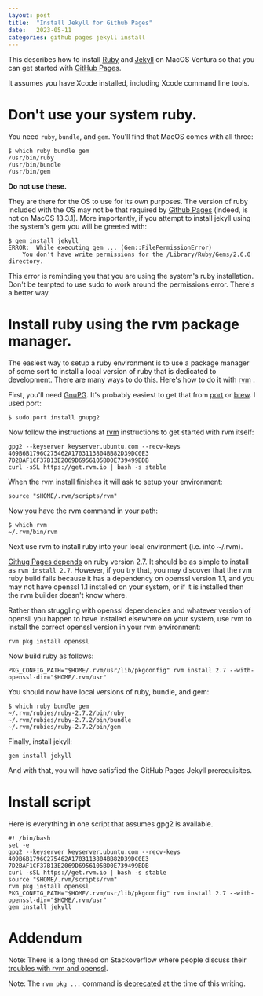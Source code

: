 ```yaml
---
layout: post
title:  "Install Jekyll for Github Pages"
date:   2023-05-11
categories: github pages jekyll install
---
```


This describes how to install [Ruby](https://www.ruby-lang.org) and
[Jekyll](https://jekyllrb.com) on MacOS Ventura so that you can get
started with [GitHub
Pages](https://docs.github.com/en/pages/setting-up-a-github-pages-site-with-jekyll/creating-a-github-pages-site-with-jekyll).

It assumes you have Xcode installed, including Xcode command line
tools.

# Don't use your system ruby.

You need ```ruby```, ```bundle```, and ```gem```. You'll find that
MacOS comes with all three:

```
$ which ruby bundle gem
/usr/bin/ruby
/usr/bin/bundle
/usr/bin/gem
```

**Do not use these.**

They are there for the OS to use for its own purposes. The version of
ruby included with the OS may not be that required by [Github
Pages](https://pages.github.com/versions) (indeed, is not on MacOS
13.3.1). More importantly, if you attempt to install jekyll using the
system's gem you will be greeted with:

```
$ gem install jekyll
ERROR:  While executing gem ... (Gem::FilePermissionError)
    You don't have write permissions for the /Library/Ruby/Gems/2.6.0 directory.
```

This error is reminding you that you are using the system's ruby
installation. Don't be tempted to use sudo to work around the
permissions error. There's a better way.

# Install ruby using the rvm package manager.

The easiest way to setup a ruby environment is to use a package
manager of some sort to install a local version of ruby that is
dedicated to development.  There are many ways to do this. Here's how
to do it with [rvm](https://rvm.io/) .

First, you'll need [GnuPG](https://gnupg.org/). It's probably easiest
to get that from [port](https://www.macports.org) or
[brew](https://brew.sh/). I used port:

```
$ sudo port install gnupg2
```

Now follow the instructions at [rvm](https://rvm.io) instructions to
get started with rvm itself:

```
gpg2 --keyserver keyserver.ubuntu.com --recv-keys 409B6B1796C275462A1703113804BB82D39DC0E3 7D2BAF1CF37B13E2069D6956105BD0E739499BDB
curl -sSL https://get.rvm.io | bash -s stable
```

When the rvm install finishes it will ask to setup your environment:

```
source "$HOME/.rvm/scripts/rvm"
```

Now you have the rvm command in your path:

```
$ which rvm
~/.rvm/bin/rvm
```

Next use rvm to install ruby into your local environment (i.e. into
~/.rvm).

[Githug Pages depends](https://pages.github.com/versions/) on ruby
version 2.7. It should be as simple to install as ```rvm install
2.7```. However, if you try that, you may discover that the rvm ruby
build fails because it has a dependency on openssl version 1.1, and
you may not have openssl 1.1 installed on your system, or if it is
installed then the rvm builder doesn't know where.

Rather than struggling with openssl dependencies and whatever version
of opensll you happen to have installed elsewhere on your system, use
rvm to install the correct openssl version in your rvm environment:

```
rvm pkg install openssl
```

Now build ruby as follows:

```
PKG_CONFIG_PATH="$HOME/.rvm/usr/lib/pkgconfig" rvm install 2.7 --with-openssl-dir="$HOME/.rvm/usr"
```

You should now have local versions of ruby, bundle, and gem:

```
$ which ruby bundle gem
~/.rvm/rubies/ruby-2.7.2/bin/ruby
~/.rvm/rubies/ruby-2.7.2/bin/bundle
~/.rvm/rubies/ruby-2.7.2/bin/gem
```

Finally, install jekyll:

```
gem install jekyll
```

And with that, you will have satisfied the GitHub Pages Jekyll
prerequisites.

# Install script

Here is everything in one script that assumes gpg2 is available.

```
#! /bin/bash
set -e
gpg2 --keyserver keyserver.ubuntu.com --recv-keys 409B6B1796C275462A1703113804BB82D39DC0E3 7D2BAF1CF37B13E2069D6956105BD0E739499BDB
curl -sSL https://get.rvm.io | bash -s stable
source "$HOME/.rvm/scripts/rvm"
rvm pkg install openssl
PKG_CONFIG_PATH="$HOME/.rvm/usr/lib/pkgconfig" rvm install 2.7 --with-openssl-dir="$HOME/.rvm/usr"
gem install jekyll
```

# Addendum

Note: There is a long thread on Stackoverflow where people discuss
their [troubles with rvm and
openssl](https://stackoverflow.com/questions/15511943/troubles-with-rvm-and-openssl).

Note: The `rvm pkg ...` command is [deprecated](https://rvm.io/packages) at
the time of this writing.